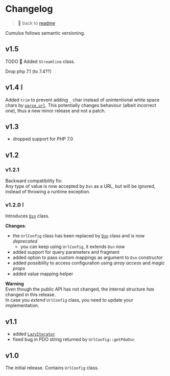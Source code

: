 
# Changelog

> 📖 back to [readme](readme.md)

Cumulus follows semantic versioning.


## v1.5

TODO 🚧
Added `Streamline` class.

Drop php 7.1 (to 7.4??)


## v1.4 ❕

Added `trim` to prevent adding `_` char instead of unintentional white space chars by [`parse_url`](https://www.php.net/manual/en/function.parse-url.php).
This potentially changes behaviour (albeit incorrect one), thus a new minor release and not a patch.


## v1.3

- dropped support for PHP 7.0


## v1.2

### v1.2.1

Backward compatibility fix:\
Any type of value is now accepted by `Dsn` as a URL, but will be ignored, instead of throwing a runtime exception.

### v1.2.0 ❕

Introduces [`Dsn`](src/Dsn.php) class.

**Changes**:
- the `UrlConfig` class has been replaced by [`Dsn`](src/Dsn.php) class and is now _deprecated_
    - you can keep using `UrlConfig`, it extends `Dsn` now
- added support for query parameters and fragment
- added option to pass custom mappings as argument to `Dsn` constructor
- added possibility to access configuration using _array access_ and _magic props_
- added value mapping helper

**Warning**\
Even though the public API has not changed, the internal structure _has_ changed in this release.\
In case you _extend_ `UrlConfig` class, you need to update your implementation.


## v1.1

- added [`LazyIterator`](src/LazyIterator.php)
- fixed bug in PDO string returned by `UrlConfig::getPdoDsn`


## v1.0

The initial release. Contains `UrlConfig` class.
